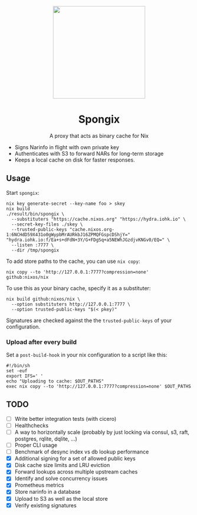 <div align="center">
  <img src="https://github.cominput-output-hk/spongix/raw/main/img/spongix.svg" width="250" />
  <h1>Spongix</h1>
  <p>A proxy that acts as binary cache for Nix</span>
</div>

* Signs Narinfo in flight with own private key
* Authenticates with S3 to forward NARs for long-term storage
* Keeps a local cache on disk for faster responses.

## Usage

Start `spongix`:

    nix key generate-secret --key-name foo > skey
    nix build
    ./result/bin/spongix \
      --substituters "https://cache.nixos.org" "https://hydra.iohk.io" \
      --secret-key-files ./skey \
      --trusted-public-keys "cache.nixos.org-1:6NCHdD59X431o0gWypbMrAURkbJ16ZPMQFGspcDShjY=" "hydra.iohk.io:f/Ea+s+dFdN+3Y/G+FDgSq+a5NEWhJGzdjvKNGv0/EQ=" \
      --listen :7777 \
      --dir /tmp/spongix

To add store paths to the cache, you can use `nix copy`:

    nix copy --to 'http://127.0.0.1:7777?compression=none' github:nixos/nix

To use this as your binary cache, specify it as a substituter:

    nix build github:nixos/nix \
      --option substituters http://127.0.0.1:7777 \
      --option trusted-public-keys "$(< pkey)"

Signatures are checked against the the `trusted-public-keys` of your
configuration.

### Upload after every build

Set a `post-build-hook` in your nix configuration to a script like this:

    #!/bin/sh
    set -euf
    export IFS=' '
    echo "Uploading to cache: $OUT_PATHS"
    exec nix copy --to 'http://127.0.0.1:7777?compression=none' $OUT_PATHS

## TODO

- [ ] Write better integration tests (with cicero)
- [ ] Healthchecks
- [ ] A way to horizontally scale (probably by just locking via consul, s3, raft, postgres, rqlite, dqlite, ...)
- [ ] Proper CLI usage
- [ ] Benchmark of desync index vs db lookup performance
- [x] Additional signing for a set of allowed public keys
- [x] Disk cache size limits and LRU eviction
- [x] Forward lookups across multiple upstream caches
- [x] Identify and solve concurrency issues
- [x] Prometheus metrics
- [x] Store narinfo in a database
- [x] Upload to S3 as well as the local store
- [x] Verify existing signatures
